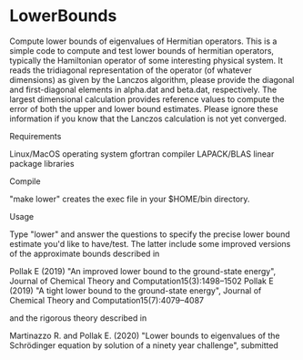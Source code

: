 # LowerBounds

Compute lower bounds of eigenvalues of Hermitian operators.
This is a simple code to compute and test lower bounds of hermitian operators,
typically the Hamiltonian operator of some interesting physical system.
It reads the tridiagonal representation of the operator (of whatever dimensions) 
as given by the Lanczos algorithm, please provide the diagonal and first-diagonal elements 
in alpha.dat and beta.dat, respectively. 
The largest dimensional calculation provides reference values to compute the error 
of both the upper and lower bound estimates. Please ignore these information if you know that 
the Lanczos calculation is not yet converged.

Requirements 

Linux/MacOS operating system
gfortran    compiler
LAPACK/BLAS linear package libraries

Compile

"make lower" creates the exec file in your $HOME/bin directory.

Usage

Type "lower" and answer the questions to specify the precise lower bound estimate you'd like to have/test.
The latter include some improved versions of the approximate bounds described in 

Pollak E (2019) "An improved lower bound to the ground-state energy", Journal of Chemical Theory and Computation15(3):1498–1502 
Pollak E (2019) "A tight lower bound to the ground-state energy", Journal of Chemical Theory and Computation15(7):4079–4087

and the rigorous theory described in

Martinazzo R. and Pollak E. (2020) "Lower bounds to eigenvalues of the Schrödinger equation by solution of a ninety year challenge", submitted
